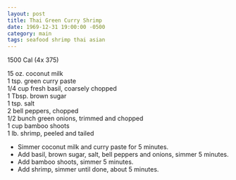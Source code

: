 ```yaml
---
layout: post
title: Thai Green Curry Shrimp
date: 1969-12-31 19:00:00 -0500
category: main
tags: seafood shrimp thai asian
---
```

1500 Cal (4x 375)

15 oz. coconut milk  
1 tsp. green curry paste  
1/4 cup fresh basil, coarsely chopped  
1 Tbsp. brown sugar  
1 tsp. salt  
2 bell peppers, chopped  
1/2 bunch green onions, trimmed and chopped  
1 cup bamboo shoots  
1 lb. shrimp, peeled and tailed  

* Simmer coconut milk and curry paste for 5 minutes.
* Add basil, brown sugar, salt, bell peppers and onions, simmer 5 minutes.
* Add bamboo shoots, simmer 5 minutes.
* Add shrimp, simmer until done, about 5 minutes.
